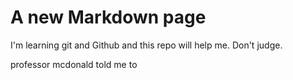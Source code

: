 # A new Markdown page

I'm learning git and Github and this repo will help me. Don't judge.

professor mcdonald told me to
